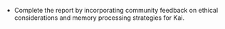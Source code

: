 - Complete the report by incorporating community feedback on ethical considerations and memory processing strategies for Kai.